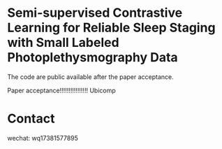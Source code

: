 # Semi-supervised Contrastive Learning for Reliable Sleep Staging with Small Labeled Photoplethysmography Data
The code are public available after the paper acceptance.

Paper acceptance!!!!!!!!!!!!!!!!
Ubicomp

# Contact
wechat: wq17381577895
